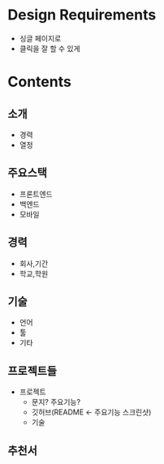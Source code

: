 # Design Requirements

- 싱글 페이지로
- 클릭을 잘 할 수 있게









# Contents

## 소개

- 경력
- 열정



## 주요스택

- 프론트엔드
- 백엔드
- 모바일



## 경력

- 회사,기간
- 학교,학원



## 기술

- 언어
- 툴
- 기타



## 프로젝트들

- 프로젝트
  - 문지? 주요기능?
  - 깃허브(README <- 주요기능 스크린샷)
  - 기술



## 추천서



